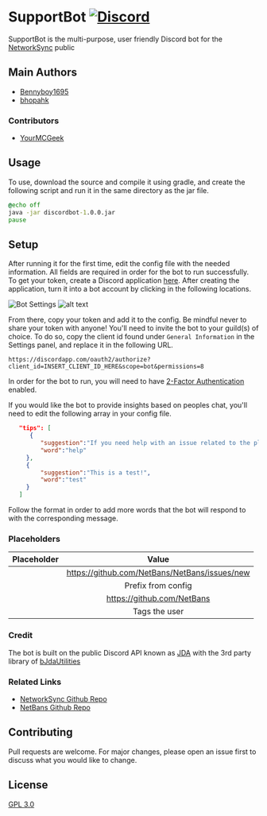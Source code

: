 # SupportBot [![Discord](https://img.shields.io/discord/398215838668161024.svg?style=for-the-badge)](https://discord.gg/Pf9Xn9C)

SupportBot is the multi-purpose, user friendly Discord bot for the [NetworkSync](https://networksync.co.uk/) public 

## Main Authors
* [Bennyboy1695](https://github.com/Bennyboy1695)
* [bhopahk](https://github.com/bhopahk)

### Contributors
* [YourMCGeek](https://github.com/YourMCGeek)

## Usage

To use, download the source and compile it using gradle, and create the following script and run it in the same directory as the jar file. 


```bat
@echo off
java -jar discordbot-1.0.0.jar
pause
```
## Setup
After running it for the first time, edit the config file with the needed information. All fields are required in order for the bot to run successfully. To get your token, create a Discord application [here](https://discordapp.com/developers/applications).  After creating the application, turn it into a bot account by clicking in the following locations.

![Bot Settings](https://i.yourmcgeek.ga/p9w9w.png 'Bot Settings Location')
![alt text](https://i.yourmcgeek.ga/xn56n.png 'Build a bot')

From there, copy your token and add it to the config. Be mindful never to share your token with anyone! You'll need to invite the bot to your guild(s) of choice. To do so, copy the client id found under `General Information` in the Settings panel, and replace it in the following URL.
```
https://discordapp.com/oauth2/authorize?client_id=INSERT_CLIENT_ID_HERE&scope=bot&permissions=8
```
In order for the bot to run, you will need to have [2-Factor Authentication](https://support.discordapp.com/hc/en-us/articles/219576828-Setting-up-Two-Factor-Authentication) enabled.

If you would like the bot to provide insights based on peoples chat, you'll need to edit the following array in your config file.
```JSON
   "tips": [  
      {  
         "suggestion":"If you need help with an issue related to the plugin run the `<prefix>help` command!",
         "word":"help"
     },
     {  
         "suggestion":"This is a test!",
         "word":"test"
     }
   ]
```
Follow the format in order to add more words that the bot will respond to with the corresponding message. 

### Placeholders

|      Placeholder 	    |                                    Value                                    |
|    :------------:	    |  :-----------------------------------------------------------------------:  |
|    <githubissues>   	|                          https://github.com/NetBans/NetBans/issues/new      |
|    <prefix>           |                         Prefix from config                        	      |
|    <github>    	    |                     https://github.com/NetBans                    	      |
|    <tag>     	        |                              Tags the user                                  |

### Credit

The bot is built on the public Discord API known as [JDA](https://github.com/DV8FromTheWorld/JDA) with the 3rd party library of [bJdaUtilities](https://github.com/bhopahk/bJdaUtilities/)

### Related Links
* [NetworkSync Github Repo](https://github.com/networksync)
* [NetBans Github Repo](https://github.com/netbans)

## Contributing
Pull requests are welcome. For major changes, please open an issue first to discuss what you would like to change.

## License
[GPL 3.0](https://github.com/networksync/SupportBot/blob/master/LICENSE)